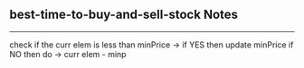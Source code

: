 <h2>best-time-to-buy-and-sell-stock Notes</h2><hr>check if the curr elem is less than minPrice -> if YES then update minPrice
if NO
then do -> curr elem - minp